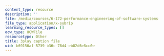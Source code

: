 ```yaml
---
content_type: resource
description: ''
file: /media/courses/6-172-performance-engineering-of-software-systems-fall-2018/b69156af5739b36c78d4eb02d6e8cc0e_ZusiKXcz_ac.srt
file_type: application/x-subrip
learning_resource_types: []
ocw_type: OCWFile
resourcetype: Other
title: 3play caption file
uid: b69156af-5739-b36c-78d4-eb02d6e8cc0e
---
```

